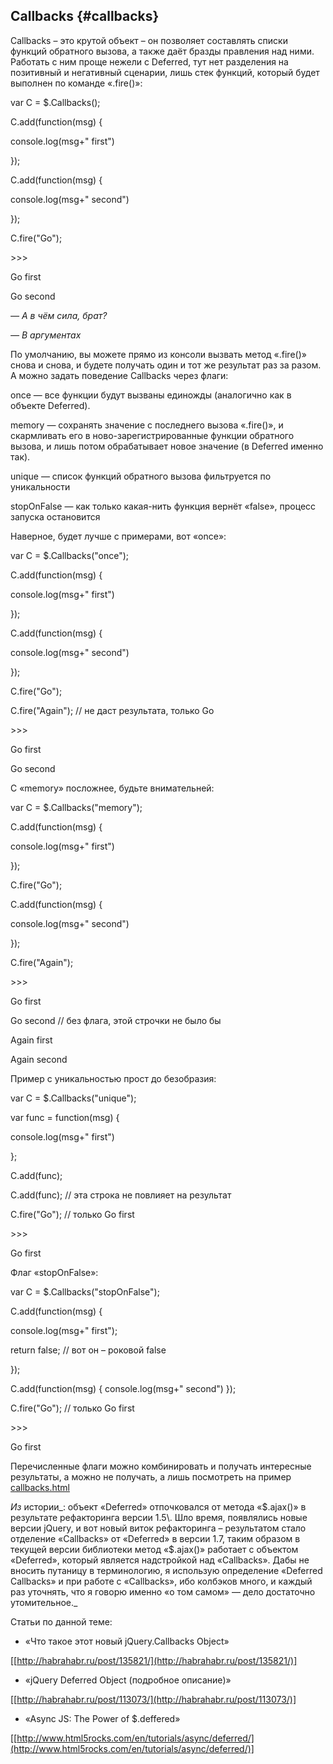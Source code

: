 ## Callbacks {#callbacks}

Callbacks – это крутой объект – он позволяет составлять списки функций обратного вызова, а также даёт бразды правления над ними. Работать с ним проще нежели с Deferred, тут нет разделения на позитивный и негативный сценарии, лишь стек функций, который будет выполнен по команде «.fire()»:

var C = $.Callbacks();

C.add(function(msg) {

console.log(msg+&quot; first&quot;)

});

C.add(function(msg) {

console.log(msg+&quot; second&quot;)

});

C.fire(&quot;Go&quot;);

&gt;&gt;&gt;

Go first

Go second

_— А в чём сила, брат?_

_— В аргументах_

По умолчанию, вы можете прямо из консоли вызвать метод «.fire()» снова и снова, и будете получать один и тот же результат раз за разом. А можно задать поведение Callbacks через флаги:

once — все функции будут вызваны единожды (аналогично как в объекте Deferred).

memory — сохранять значение с последнего вызова «.fire()», и скармливать его в ново-зарегистрированные функции обратного вызова, и лишь потом обрабатывает новое значение (в Deferred именно так).

unique — список функций обратного вызова фильтруется по уникальности

stopOnFalse — как только какая-нить функция вернёт «false», процесс запуска остановится

Наверное, будет лучше с примерами, вот «once»:

var C = $.Callbacks(&quot;once&quot;);

C.add(function(msg) {

console.log(msg+&quot; first&quot;)

});

C.add(function(msg) {

console.log(msg+&quot; second&quot;)

});

C.fire(&quot;Go&quot;);

C.fire(&quot;Again&quot;); // не даст результата, только Go

&gt;&gt;&gt;

Go first

Go second

C «memory» посложнее, будьте внимательней:

var C = $.Callbacks(&quot;memory&quot;);

C.add(function(msg) {

console.log(msg+&quot; first&quot;)

});

C.fire(&quot;Go&quot;);

C.add(function(msg) {

console.log(msg+&quot; second&quot;)

});

C.fire(&quot;Again&quot;);

&gt;&gt;&gt;

Go first

Go second // без флага, этой строчки не было бы

Again first

Again second

Пример с уникальностью прост до безобразия:

var C = $.Callbacks(&quot;unique&quot;);

var func = function(msg) {

console.log(msg+&quot; first&quot;)

};

C.add(func);

C.add(func); // эта строка не повлияет на результат

C.fire(&quot;Go&quot;); // только Go first

&gt;&gt;&gt;

Go first

Флаг «stopOnFalse»:

var C = $.Callbacks(&quot;stopOnFalse&quot;);

C.add(function(msg) {

console.log(msg+&quot; first&quot;);

return false; // вот он – роковой false

});

C.add(function(msg) { console.log(msg+&quot; second&quot;) });

C.fire(&quot;Go&quot;); // только Go first

&gt;&gt;&gt;

Go first

Перечисленные флаги можно комбинировать и получать интересные результаты, а можно не получать, а лишь посмотреть на пример [callbacks.html](http://anton.shevchuk.name/book/code/callbacks.html)

_Из_ истории_: объект «Deferred» отпочковался от метода «$.ajax()» в результате рефакторинга версии 1.5\. Шло время, появлялись новые версии jQuery, и вот новый виток рефакторинга – результатом стало отделение «Callbacks» от «Deferred» в версии 1.7, таким образом в текущей версии библиотеки метод «$.ajax()» работает с объектом «Deferred», который является надстройкой над «Callbacks». Дабы не вносить путаницу в терминологию, я использую определение «Deferred Callbacks» и при работе с «Callbacks», ибо колбэков много, и каждый раз уточнять, что я говорю именно «о том самом» — дело достаточно утомительное._

Статьи по данной теме:

*   «Что такое этот новый jQuery.Callbacks Object»

[[http://habrahabr.ru/post/135821/](http://habrahabr.ru/post/135821/)]

*   «jQuery Deferred Object (подробное описание)»

[[http://habrahabr.ru/post/113073/](http://habrahabr.ru/post/113073/)]

*   «Async JS: The Power of $.deffered»

[[http://www.html5rocks.com/en/tutorials/async/deferred/](http://www.html5rocks.com/en/tutorials/async/deferred/)]